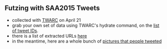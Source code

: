 ## Futzing with SAA2015 Tweets

+ collected with [TWARC](https://github.com/edsu/twarc) on April 21
+ grab your own set of data using TWARC's hydrate command, on the [list of tweet IDs](https://gist.github.com/shawngraham/3c94b1e0b596884d5aae#file-saa2015tweetids).
+ there is a list of extracted URLs [here](http://inkdroid.org/saa2015/)
+ in the meantime, here are a whole bunch of [pictures that people tweeted](https://github.com/shawngraham/saa2015/blob/gh-pages/saa-images.md)
